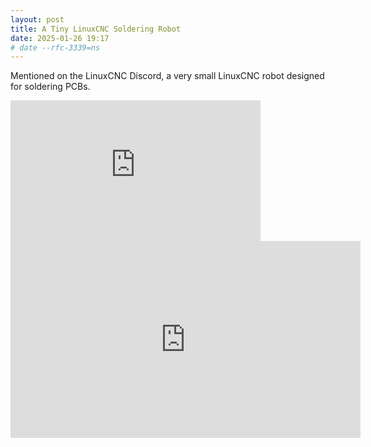 ```yaml
---
layout: post
title: A Tiny LinuxCNC Soldering Robot
date: 2025-01-26 19:17
# date --rfc-3339=ns
---
```

Mentioned on the LinuxCNC Discord, a very small LinuxCNC robot designed for soldering PCBs. 

</div>
<iframe loading="lazy" title="Raspberry Pi Picking Robot" src="https://player.vimeo.com/video/749777452?h=3b81c96ac8&amp;dnt=1&amp;app_id=122963" width="400" height="225" frameborder="0" allow="autoplay; fullscreen; picture-in-picture" allowfullscreen=""></iframe>
<iframe width="560" height="315" src="https://www.youtube.com/embed/rfSAW3zDQ7M?si=HVtXknLzgxtXYAlQ" title="YouTube video player"
frameborder="0" allow="accelerometer; autoplay; clipboard-write; encrypted-media; gyroscope; picture-in-picture; web-share"
referrerpolicy="strict-origin-when-cross-origin" allowfullscreen></iframe>
